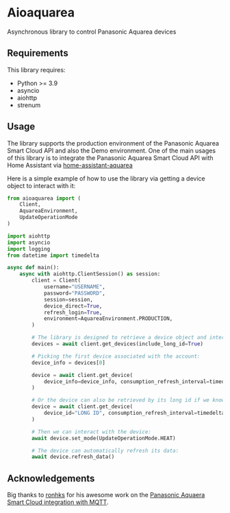 Aioaquarea
===================

Asynchronous library to control Panasonic Aquarea devices

## Requirements

This library requires:

- Python >= 3.9
- asyncio
- aiohttp
- strenum

## Usage
The library supports the production environment of the Panasonic Aquarea Smart Cloud API and also the Demo environment. One of the main usages of this library is to integrate the Panasonic Aquarea Smart Cloud API with Home Assistant via [home-assistant-aquarea](https://github.com/cjaliaga/home-assistant-aquarea)

Here is a simple example of how to use the library via getting a device object to interact with it:

```python
from aioaquarea import (
    Client,
    AquareaEnvironment,
    UpdateOperationMode
)

import aiohttp
import asyncio
import logging
from datetime import timedelta

async def main():
    async with aiohttp.ClientSession() as session:
        client = Client(
            username="USERNAME",
            password="PASSWORD",
            session=session,
            device_direct=True,
            refresh_login=True,
            environment=AquareaEnvironment.PRODUCTION,
        )

        # The library is designed to retrieve a device object and interact with it:
        devices = await client.get_devices(include_long_id=True)

        # Picking the first device associated with the account:
        device_info = devices[0]

        device = await client.get_device(
            device_info=device_info, consumption_refresh_interval=timedelta(minutes=1)
        )

        # Or the device can also be retrieved by its long id if we know it:
        device = await client.get_device(
            device_id="LONG ID", consumption_refresh_interval=timedelta(minutes=1)
        )

        # Then we can interact with the device:
        await device.set_mode(UpdateOperationMode.HEAT)

        # The device can automatically refresh its data:
        await device.refresh_data()
```

## Acknowledgements

Big thanks to [ronhks](https://github.com/ronhks) for his awesome work on the [Panasonic Aquaera Smart Cloud integration with MQTT](https://github.com/ronhks/panasonic-aquarea-smart-cloud-mqtt).
